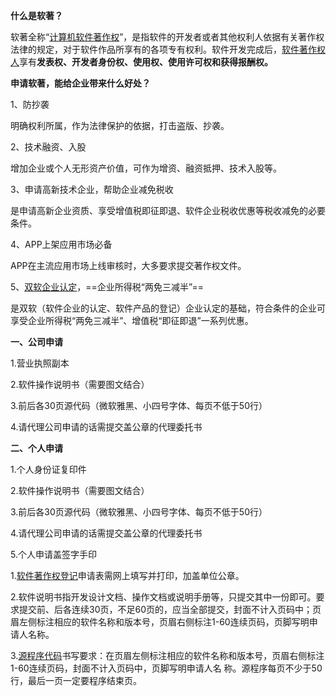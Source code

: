 **什么是软著？**

软著全称“[计算机软件著作权](https://zhida.zhihu.com/search?content_id=206440541&content_type=Article&match_order=1&q=%E8%AE%A1%E7%AE%97%E6%9C%BA%E8%BD%AF%E4%BB%B6%E8%91%97%E4%BD%9C%E6%9D%83&zhida_source=entity)”，是指软件的开发者或者其他权利人依据有关著作权法律的规定，对于软件作品所享有的各项专有权利。软件开发完成后，[软件著作权人](https://zhida.zhihu.com/search?content_id=206440541&content_type=Article&match_order=1&q=%E8%BD%AF%E4%BB%B6%E8%91%97%E4%BD%9C%E6%9D%83%E4%BA%BA&zhida_source=entity)享有**发表权、开发者身份权、使用权、使用许可权和获得报酬权。**

**申请软著，能给企业带来什么好处？**

1、防抄袭

明确权利所属，作为法律保护的依据，打击盗版、抄袭。

2、技术融资、入股

增加企业或个人无形资产价值，可作为增资、融资抵押、技术入股等。

3、申请高新技术企业，帮助企业减免税收

是申请高新企业资质、享受增值税即征即退、软件企业税收优惠等税收减免的必要条件。

4、APP上架应用市场必备

APP在主流应用市场上线审核时，大多要求提交著作权文件。

5、[双软企业认定](https://zhida.zhihu.com/search?content_id=206440541&content_type=Article&match_order=1&q=%E5%8F%8C%E8%BD%AF%E4%BC%81%E4%B8%9A%E8%AE%A4%E5%AE%9A&zhida_source=entity)，==企业所得税“两免三减半”==

是双软（软件企业的认定、软件产品的登记）企业认定的基础，符合条件的企业可享受企业所得税“两免三减半”、增值税“即征即退”一系列优惠。

**一、公司申请**

1.营业执照副本

2.软件操作说明书（需要图文结合）

3.前后各30页源代码（微软雅黑、小四号字体、每页不低于50行）

4.请代理公司申请的话需提交盖公章的代理委托书

**二、个人申请**

1.个人身份证复印件

2.软件操作说明书（需要图文结合）

3.前后各30页源代码（微软雅黑、小四号字体、每页不低于50行）

4.请代理公司申请的话需提交盖公章的代理委托书

5.个人申请盖签字手印


1.[软件著作权登记](https://zhida.zhihu.com/search?content_id=206440541&content_type=Article&match_order=1&q=%E8%BD%AF%E4%BB%B6%E8%91%97%E4%BD%9C%E6%9D%83%E7%99%BB%E8%AE%B0&zhida_source=entity)申请表需网上填写并打印，加盖单位公章。

2.软件说明书指开发设计文档、操作文档或说明手册等，只提交其中一份即可。要求提交前、后各连续30页，不足60页的，应当全部提交，封面不计入页码中；页眉左侧标注相应的软件名称和版本号，页眉右侧标注1-60连续页码，页脚写明申请人名称。

3.[源程序代码](https://zhida.zhihu.com/search?content_id=206440541&content_type=Article&match_order=1&q=%E6%BA%90%E7%A8%8B%E5%BA%8F%E4%BB%A3%E7%A0%81&zhida_source=entity)书写要求：在页眉左侧标注相应的软件名称和版本号，页眉右侧标注1-60连续页码，封面不计入页码中，页脚写明申请人名 称。源程序每页不少于50行，最后一页一定要程序结束页。